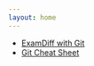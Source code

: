 ```yaml
---
layout: home
---
```


- [ExamDiff with Git](examdiff-with-git.html)
- [Git Cheat Sheet](git-cheat-sheet.html)
